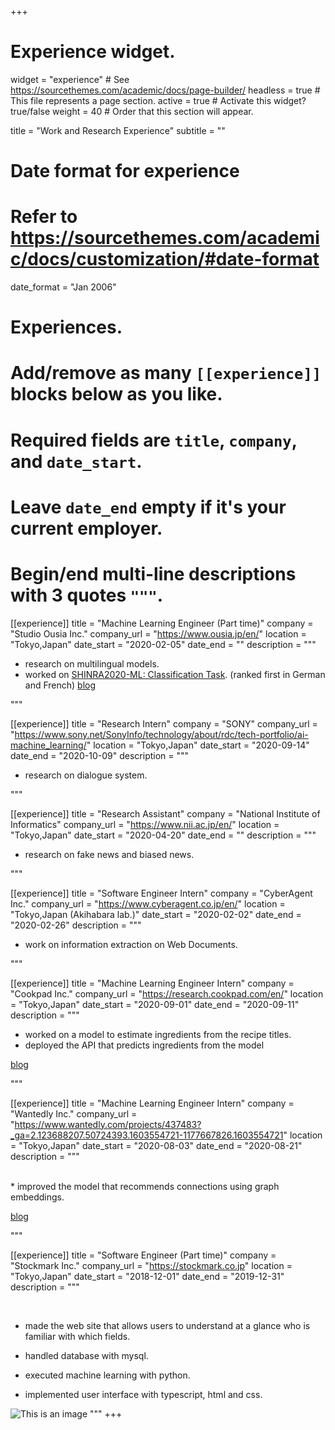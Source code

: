 +++
# Experience widget.
widget = "experience"  # See https://sourcethemes.com/academic/docs/page-builder/
headless = true  # This file represents a page section.
active = true  # Activate this widget? true/false
weight = 40  # Order that this section will appear.

title = "Work and Research Experience"
subtitle = ""

# Date format for experience
#   Refer to https://sourcethemes.com/academic/docs/customization/#date-format
date_format = "Jan 2006"

# Experiences.
#   Add/remove as many `[[experience]]` blocks below as you like.
#   Required fields are `title`, `company`, and `date_start`.
#   Leave `date_end` empty if it's your current employer.
#   Begin/end multi-line descriptions with 3 quotes `"""`.



[[experience]]
  title = "Machine Learning Engineer (Part time)"
  company = "Studio Ousia Inc."
  company_url = "https://www.ousia.jp/en/"
  location = "Tokyo,Japan"
  date_start = "2020-02-05"
  date_end = ""
  description = """
  <br />
  * research on multilingual models.
  * worked on [SHINRA2020-ML: Classification Task](http://shinra-project.info/shinra2020ml/?lang=en). 
         (ranked first in German and French) [blog](https://nchaso.hatenablog.com/entry/2020/12/12/162906)
  <!-- Responsibilities include:
  
  * Analysing
  * Modelling
  * Deploying -->
  """

[[experience]]
  title = "Research Intern"
  company = "SONY"
  company_url = "https://www.sony.net/SonyInfo/technology/about/rdc/tech-portfolio/ai-machine_learning/"
  location = "Tokyo,Japan"
  date_start = "2020-09-14"
  date_end = "2020-10-09"
  description = """
  <br />
  *  research on dialogue system.
  <!-- Responsibilities include:
  
  * Analysing
  * Modelling
  * Deploying -->
  """

[[experience]]
  title = "Research Assistant"
  company = "National Institute of Informatics"
  company_url = "https://www.nii.ac.jp/en/"
  location = "Tokyo,Japan"
  date_start = "2020-04-20"
  date_end = ""
  description = """
  <br />
  *  research on fake news and biased news.
  <!-- Responsibilities include:
  
  * Analysing
  * Modelling
  * Deploying -->
  """

  [[experience]]
  title = "Software Engineer Intern"
  company = "CyberAgent Inc."
  company_url = "https://www.cyberagent.co.jp/en/"
  location = "Tokyo,Japan (Akihabara lab.)"
  date_start = "2020-02-02"
  date_end = "2020-02-26"
  description = """
  <br />
  * work on information extraction on Web Documents.
  <!-- Responsibilities include:
  
  * Analysing
  * Modelling
  * Deploying -->
  """


[[experience]]
  title = "Machine Learning Engineer Intern"
  company = "Cookpad Inc."
  company_url = "https://research.cookpad.com/en/"
  location = "Tokyo,Japan"
  date_start = "2020-09-01"
  date_end = "2020-09-11"
  description = """
  <br />
  * worked on a model to estimate ingredients from the recipe titles.
  * deployed the API that predicts ingredients from the model

[blog](https://nchaso.hatenablog.com/entry/2020/09/11/205555)

  <!-- Responsibilities include:
  
  * Analysing
  * Modelling
  * Deploying -->
  """

[[experience]]
  title = "Machine Learning Engineer Intern"
  company = "Wantedly Inc."
  company_url = "https://www.wantedly.com/projects/437483?_ga=2.123688207.50724393.1603554721-1177667826.1603554721"
  location = "Tokyo,Japan"
  date_start = "2020-08-03"
  date_end = "2020-08-21"
  description = """

  <br />
  * improved the model that recommends connections using graph embeddings.

[blog](https://nchaso.hatenablog.com/entry/2020/08/23/233646)
  
  
  <!-- Responsibilities include:
  
  * Analysing
  * Modelling
  * Deploying -->
  """



[[experience]]
  title = "Software Engineer (Part time)"
  company = "Stockmark Inc."
  company_url = "https://stockmark.co.jp"
  location = "Tokyo,Japan"
  date_start = "2018-12-01"
  date_end = "2019-12-31"
  description = """

  <br />

  * made the web site that allows users to understand at a glance who is familiar with which fields.

  * handled database with mysql.

  * executed machine learning with python.

  * implemented user interface with typescript, html and css.

  <!-- ![エビフライトライアングル](http://i.imgur.com/Jjwsc.jpg "サンプル") -->
  ![This is an image](/img/stockmark.png)
  """
+++
